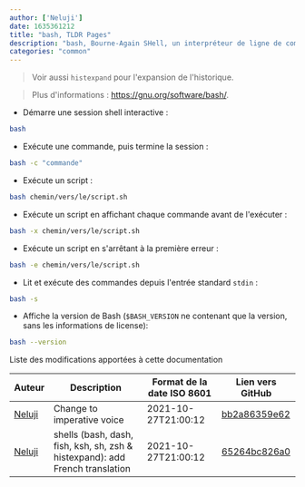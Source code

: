 ```yaml
---
author: ['Neluji']
date: 1635361212
title: "bash, TLDR Pages"
description: "bash, Bourne-Again SHell, un interpréteur de ligne de commande compatible avec `sh`."
categories: "common"
---
```

> Voir aussi `histexpand` pour l'expansion de l'historique.

> Plus d'informations : <https://gnu.org/software/bash/>.

- Démarre une session shell interactive :

```bash
bash
```

- Exécute une commande, puis termine la session :

```bash
bash -c "commande"
```

- Exécute un script :

```bash
bash chemin/vers/le/script.sh
```

- Exécute un script en affichant chaque commande avant de l'exécuter :

```bash
bash -x chemin/vers/le/script.sh
```

- Exécute un script en s'arrêtant à la première erreur :

```bash
bash -e chemin/vers/le/script.sh
```

- Lit et exécute des commandes depuis l'entrée standard `stdin` :

```bash
bash -s
```

- Affiche la version de Bash (`$BASH_VERSION` ne contenant que la version, sans les informations de license):

```bash
bash --version
```
Liste des modifications apportées à cette documentation


Auteur | Description | Format de la date ISO 8601 | Lien vers GitHub
------|-----|-----|-----
[Neluji](mailto:38362829+Neluji@users.noreply.github.com) | Change to imperative voice | 2021-10-27T21:00:12 | [bb2a86359e62](https://github.com/tldr-pages/tldr/commit/bb2a86359e620df6c5463078f52eeeee287b4541)
[Neluji](mailto:38362829+Neluji@users.noreply.github.com) | shells (bash, dash, fish, ksh, sh, zsh & histexpand): add French translation | 2021-10-27T21:00:12 | [65264bc826a0](https://github.com/tldr-pages/tldr/commit/65264bc826a08f99724adb5892927a865c5960ea)

